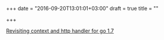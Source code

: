+++
date = "2016-09-20T13:01:01+03:00"
draft = true
title = ""

+++

<p><a href="https://joeshaw.org/revisiting-context-and-http-handler-for-go-17">Revisiting context and http handler for go 1.7</a></p>
